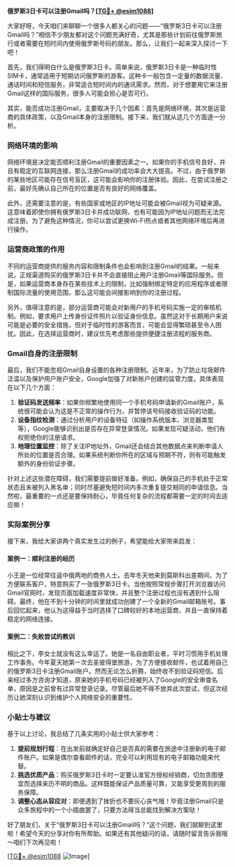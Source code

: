 **俄罗斯3日卡可以注册Gmail吗？[[TG💪+ @esim1088](https://t.me/s/esim1088)]**

大家好呀，今天咱们来聊聊一个很多人都关心的问题——“俄罗斯3日卡可以注册Gmail吗？”相信不少朋友都对这个问题充满好奇，尤其是那些计划前往俄罗斯旅行或者需要在短时间内使用俄罗斯号码的朋友。那么，让我们一起来深入探讨一下吧！

首先，我们得明白什么是俄罗斯3日卡。简单来说，俄罗斯3日卡是一种临时性SIM卡，通常适用于短期访问俄罗斯的游客。这种卡一般包含一定量的数据流量、通话时间和短信服务，非常适合短时间内的通讯需求。然而，对于想要用它来注册Gmail这样的国际服务，很多人可能会担心是否可行。

其实，能否成功注册Gmail，主要取决于几个因素：首先是网络环境，其次是运营商的具体政策，以及Gmail本身的注册限制。接下来，我们就从这几个方面逐一分析。

### 网络环境的影响

网络环境是决定能否顺利注册Gmail的重要因素之一。如果你的手机信号良好，并且有稳定的互联网连接，那么注册Gmail的成功率会大大提高。不过，由于俄罗斯的某些地区可能存在信号盲区，这可能会影响你的注册体验。因此，在尝试注册之前，最好先确认自己所在的位置是否有良好的网络覆盖。

此外，还需要注意的是，有些国家或地区的IP地址可能会被Gmail视为可疑来源。这意味着即使你拥有俄罗斯3日卡并成功联网，也有可能因为IP地址问题而无法完成注册。为了避免这种情况，你可以尝试更换Wi-Fi热点或者其他网络环境后再进行操作。

### 运营商政策的作用

不同的运营商提供的服务内容和限制条件也会影响到注册Gmail的结果。一般来说，正规渠道购买的俄罗斯3日卡并不会直接阻止用户注册Gmail等国际服务。但是，如果运营商本身存在某些技术上的限制，比如强制绑定特定的应用程序或者限制国际流量的使用范围，那么这可能会间接影响到你的注册过程。

另外，值得注意的是，部分运营商可能会对新用户的手机号码实施一定的审核机制。例如，要求用户上传身份证件照片以验证身份信息。虽然这对于长期用户来说可能是必要的安全措施，但对于临时性的游客而言，可能会显得繁琐甚至令人困扰。因此，在选择运营商时，建议优先考虑那些提供便捷注册流程的服务商。

### Gmail自身的注册限制

最后，我们不能忽视Gmail自身设置的各种注册限制。近年来，为了防止垃圾邮件泛滥以及保护用户账户安全，Google加强了对新账户创建的监管力度。具体表现在以下几个方面：

1. **验证码发送频率**：如果你频繁地使用同一个手机号码申请新的Gmail账户，系统很可能会认为这是不正常的操作行为，并暂停该号码接收验证码的功能。
2. **设备指纹检测**：通过分析用户的设备特征（如操作系统版本、浏览器类型等），Google能够识别出是否存在异常登录情况。如果发现可疑活动，他们有权拒绝你的注册请求。
3. **地理位置监控**：除了关注IP地址外，Gmail还会结合其他数据点来判断申请人所处的位置是否合理。如果系统判断你所在的区域与预期不符，则有可能触发额外的身份验证步骤。

针对上述这些潜在障碍，我们需要提前做好准备。例如，确保自己的手机处于正常状态且未被列入黑名单；同时尽量避免短时间内多次重复提交相同的申请信息。当然啦，最重要的一点还是要保持耐心，毕竟任何复杂的流程都需要一定的时间去适应嘛！

### 实际案例分享

接下来，我给大家讲两个真实发生过的例子，希望能给大家带来启发：

#### 案例一：顺利注册的经历
小王是一位经常往返中俄两地的商务人士。去年冬天他来到莫斯科出差期间，为了方便联系客户，特意购买了一张俄罗斯3日卡。当他按照常规步骤打开浏览器访问Gmail官网时，发现页面加载速度非常快，并且整个注册过程也没有遇到什么阻碍。最终，他在不到十分钟的时间里就成功创建了一个全新的Gmail邮箱账号。事后回忆起来，他认为这得益于当时选择了口碑较好的本地运营商，并且一直保持着稳定的网络连接。

#### 案例二：失败尝试的教训
相比之下，李女士就没有这么幸运了。她是一名自由职业者，平时习惯用手机处理工作事务。今年夏天她第一次去圣彼得堡旅游，为了方便接收邮件，也试着用自己的俄罗斯3日卡注册Gmail账户。然而无论怎么折腾，始终收不到验证码短信。后来经过多方咨询才知道，原来她的手机号码已经被列入了Google的安全审查名单，原因是之前曾有过异常登录记录。尽管最后她不得不放弃此次尝试，但这次经历让她深刻认识到维护个人网络安全的重要性。

### 小贴士与建议

基于以上讨论，我总结了几条实用的小贴士供大家参考：

1. **提前规划行程**：在出发前就确定好自己是否真的需要在旅途中注册新的电子邮件账户。如果是偶尔查看邮件的话，完全可以利用现有的电子邮箱功能来代替。
2. **挑选优质产品**：购买俄罗斯3日卡时一定要认准官方授权经销商，切勿贪图便宜而选择来历不明的商品。这样既能保证产品质量可靠，又能享受更周到的服务保障。
3. **调整心态从容应对**：即便遇到了挫折也不要灰心丧气哦！毕竟注册Gmail只是众多旅程中的一个小插曲罢了，只要方法得当总能找到解决方案哒！

好了朋友们，关于“俄罗斯3日卡可以注册Gmail吗？”这个问题，我们就聊到这里啦！希望今天的分享对你有所帮助。如果还有其他疑问的话，请随时留言告诉我哦～咱们下次再见啦！

[[TG💪+ @esim1088](https://t.me/s/esim1088) ![Image](https://i.postimg.cc/4NQfJmqS/Snipaste-2025-05-13-00-14-12.png)]